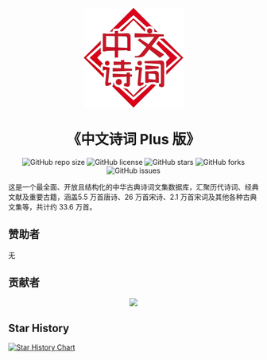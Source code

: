 <p align="center">
    <img src="./public/images/logo.png" alt="logo" style="height: 200px; width:200px;"/>
</p>

<h1 align="center">《中文诗词 Plus 版》</h1>

<div align="center">

![GitHub repo size](https://img.shields.io/github/repo-size/ethanbox/chinese-poetry-plus)
![GitHub license](https://img.shields.io/github/license/ethanbox/chinese-poetry-plus)
![GitHub stars](https://img.shields.io/github/stars/ethanbox/chinese-poetry-plus?style=social)
![GitHub forks](https://img.shields.io/github/forks/ethanbox/chinese-poetry-plus?style=social)
![GitHub issues](https://img.shields.io/github/issues/ethanbox/chinese-poetry-plus)

</div>

这是一个最全面、开放且结构化的中华古典诗词文集数据库，汇聚历代诗词、经典文献及重要古籍，涵盖5.5 万首唐诗、26 万首宋诗、2.1 万首宋词及其他各种古典文集等，共计约 33.6 万首。

## 赞助者

无

## 贡献者

<div align="center">
    <a href="https://github.com/ethanbox/chinese-poetry-plus/graphs/contributors">
        <img src="https://contrib.rocks/image?repo=ethanbox/chinese-poetry-plus" />
    </a>
</div>


## Star History

[![Star History Chart](https://starchart.cc/ethanbox/chinese-poetry-plus.svg)](https://starchart.cc/ethanbox/chinese-poetry-plus)